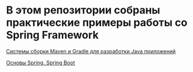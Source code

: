 # В этом репозитории собраны практические примеры работы со Spring Framework

[Системы сборки Maven и Gradle для разработки Java приложений](https://github.com/MikhailAkulov/Spring_Framework/tree/main/Examples/Example_1)

[Основы Spring. Spring Boot](https://github.com/MikhailAkulov/Spring_Framework/tree/main/Examples/Example_2)
